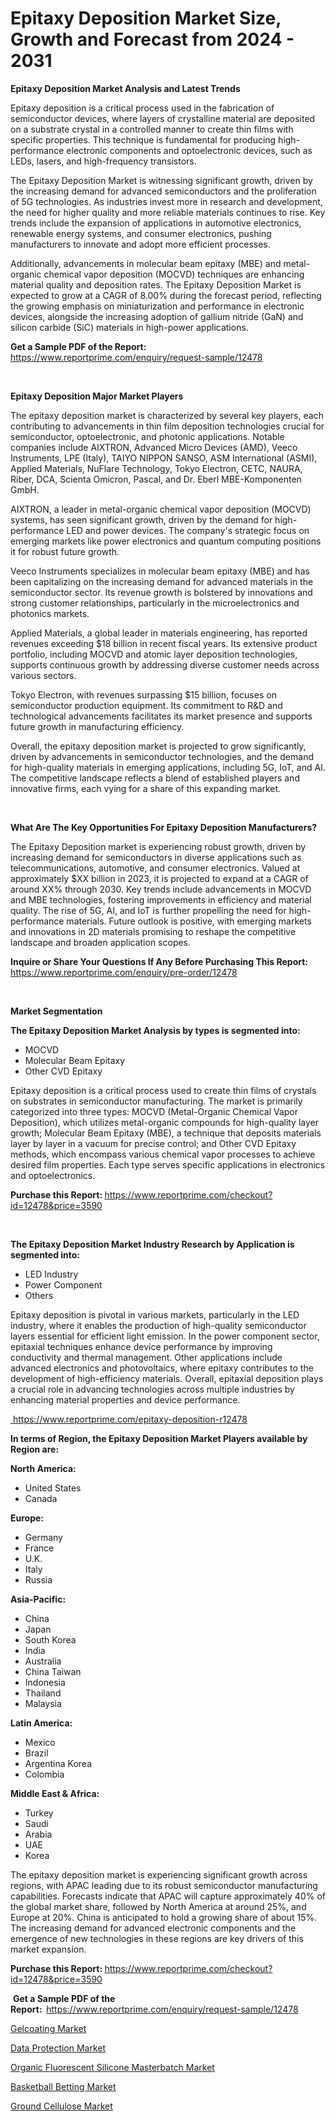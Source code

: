 <p><h1>Epitaxy Deposition Market Size, Growth and Forecast from 2024 - 2031</h1></p><p><strong>Epitaxy Deposition Market Analysis and Latest Trends</strong></p>
<p><p>Epitaxy deposition is a critical process used in the fabrication of semiconductor devices, where layers of crystalline material are deposited on a substrate crystal in a controlled manner to create thin films with specific properties. This technique is fundamental for producing high-performance electronic components and optoelectronic devices, such as LEDs, lasers, and high-frequency transistors.</p><p>The Epitaxy Deposition Market is witnessing significant growth, driven by the increasing demand for advanced semiconductors and the proliferation of 5G technologies. As industries invest more in research and development, the need for higher quality and more reliable materials continues to rise. Key trends include the expansion of applications in automotive electronics, renewable energy systems, and consumer electronics, pushing manufacturers to innovate and adopt more efficient processes.</p><p>Additionally, advancements in molecular beam epitaxy (MBE) and metal-organic chemical vapor deposition (MOCVD) techniques are enhancing material quality and deposition rates. The Epitaxy Deposition Market is expected to grow at a CAGR of 8.00% during the forecast period, reflecting the growing emphasis on miniaturization and performance in electronic devices, alongside the increasing adoption of gallium nitride (GaN) and silicon carbide (SiC) materials in high-power applications.</p></p>
<p><strong>Get a Sample PDF of the Report:&nbsp;</strong> <a href="https://www.reportprime.com/enquiry/request-sample/12478">https://www.reportprime.com/enquiry/request-sample/12478</a></p>
<p>&nbsp;</p>
<p><strong>Epitaxy Deposition Major Market Players</strong></p>
<p><p>The epitaxy deposition market is characterized by several key players, each contributing to advancements in thin film deposition technologies crucial for semiconductor, optoelectronic, and photonic applications. Notable companies include AIXTRON, Advanced Micro Devices (AMD), Veeco Instruments, LPE (Italy), TAIYO NIPPON SANSO, ASM International (ASMI), Applied Materials, NuFlare Technology, Tokyo Electron, CETC, NAURA, Riber, DCA, Scienta Omicron, Pascal, and Dr. Eberl MBE-Komponenten GmbH.</p><p>AIXTRON, a leader in metal-organic chemical vapor deposition (MOCVD) systems, has seen significant growth, driven by the demand for high-performance LED and power devices. The company's strategic focus on emerging markets like power electronics and quantum computing positions it for robust future growth.</p><p>Veeco Instruments specializes in molecular beam epitaxy (MBE) and has been capitalizing on the increasing demand for advanced materials in the semiconductor sector. Its revenue growth is bolstered by innovations and strong customer relationships, particularly in the microelectronics and photonics markets.</p><p>Applied Materials, a global leader in materials engineering, has reported revenues exceeding $18 billion in recent fiscal years. Its extensive product portfolio, including MOCVD and atomic layer deposition technologies, supports continuous growth by addressing diverse customer needs across various sectors.</p><p>Tokyo Electron, with revenues surpassing $15 billion, focuses on semiconductor production equipment. Its commitment to R&D and technological advancements facilitates its market presence and supports future growth in manufacturing efficiency.</p><p>Overall, the epitaxy deposition market is projected to grow significantly, driven by advancements in semiconductor technologies, and the demand for high-quality materials in emerging applications, including 5G, IoT, and AI. The competitive landscape reflects a blend of established players and innovative firms, each vying for a share of this expanding market.</p></p>
<p>&nbsp;</p>
<p><strong>What Are The Key Opportunities For Epitaxy Deposition Manufacturers?</strong></p>
<p><p>The Epitaxy Deposition market is experiencing robust growth, driven by increasing demand for semiconductors in diverse applications such as telecommunications, automotive, and consumer electronics. Valued at approximately $XX billion in 2023, it is projected to expand at a CAGR of around XX% through 2030. Key trends include advancements in MOCVD and MBE technologies, fostering improvements in efficiency and material quality. The rise of 5G, AI, and IoT is further propelling the need for high-performance materials. Future outlook is positive, with emerging markets and innovations in 2D materials promising to reshape the competitive landscape and broaden application scopes.</p></p>
<p><strong>Inquire or Share Your Questions If Any Before Purchasing This Report:</strong> <a href="https://www.reportprime.com/enquiry/pre-order/12478">https://www.reportprime.com/enquiry/pre-order/12478</a></p>
<p>&nbsp;</p>
<p><strong>Market Segmentation</strong></p>
<p><strong>The Epitaxy Deposition Market Analysis by types is segmented into:</strong></p>
<p><ul><li>MOCVD</li><li>Molecular Beam Epitaxy</li><li>Other CVD Epitaxy</li></ul></p>
<p><p>Epitaxy deposition is a critical process used to create thin films of crystals on substrates in semiconductor manufacturing. The market is primarily categorized into three types: MOCVD (Metal-Organic Chemical Vapor Deposition), which utilizes metal-organic compounds for high-quality layer growth; Molecular Beam Epitaxy (MBE), a technique that deposits materials layer by layer in a vacuum for precise control; and Other CVD Epitaxy methods, which encompass various chemical vapor processes to achieve desired film properties. Each type serves specific applications in electronics and optoelectronics.</p></p>
<p><strong>Purchase this Report:&nbsp;</strong><a href="https://www.reportprime.com/checkout?id=12478&price=3590">https://www.reportprime.com/checkout?id=12478&price=3590</a></p>
<p>&nbsp;</p>
<p><strong>The Epitaxy Deposition Market Industry Research by Application is segmented into:</strong></p>
<p><ul><li>LED Industry</li><li>Power Component</li><li>Others</li></ul></p>
<p><p>Epitaxy deposition is pivotal in various markets, particularly in the LED industry, where it enables the production of high-quality semiconductor layers essential for efficient light emission. In the power component sector, epitaxial techniques enhance device performance by improving conductivity and thermal management. Other applications include advanced electronics and photovoltaics, where epitaxy contributes to the development of high-efficiency materials. Overall, epitaxial deposition plays a crucial role in advancing technologies across multiple industries by enhancing material properties and device performance.</p></p>
<p><a href="https://www.reportprime.com/epitaxy-deposition-r12478">&nbsp;https://www.reportprime.com/epitaxy-deposition-r12478</a></p>
<p><strong>In terms of Region, the Epitaxy Deposition Market Players available by Region are:</strong></p>
<p>
    <p> <strong> North America: </strong>
        <ul>
            <li>United States</li>
            <li>Canada</li>
        </ul>
        </p> 
    <p> <strong> Europe: </strong>
        <ul>
            <li>Germany</li>
            <li>France</li>
            <li>U.K.</li>
            <li>Italy</li>
            <li>Russia</li>
        </ul>
        </p> 
    <p> <strong> Asia-Pacific: </strong>
        <ul>
            <li>China</li>
            <li>Japan</li>
            <li>South Korea</li>
            <li>India</li>
            <li>Australia</li>
            <li>China Taiwan</li>
            <li>Indonesia</li>
            <li>Thailand</li>
            <li>Malaysia</li>
        </ul>
        </p> 
    <p> <strong> Latin America: </strong>
        <ul>
            <li>Mexico</li>
            <li>Brazil</li>
            <li>Argentina Korea</li>
            <li>Colombia</li>
        </ul>
        </p> 
    <p> <strong> Middle East & Africa: </strong>
        <ul>
            <li>Turkey</li>
            <li>Saudi</li>
            <li>Arabia</li>
            <li>UAE</li>
            <li>Korea</li>
        </ul>
    </p>
    </p>
<p><p>The epitaxy deposition market is experiencing significant growth across regions, with APAC leading due to its robust semiconductor manufacturing capabilities. Forecasts indicate that APAC will capture approximately 40% of the global market share, followed by North America at around 25%, and Europe at 20%. China is anticipated to hold a growing share of about 15%. The increasing demand for advanced electronic components and the emergence of new technologies in these regions are key drivers of this market expansion.</p></p>
<p><strong>Purchase this Report: </strong><a href="https://www.reportprime.com/checkout?id=12478&price=3590">https://www.reportprime.com/checkout?id=12478&price=3590</a></p>
<p>&nbsp;<strong>Get a Sample PDF of the Report:&nbsp;&nbsp;</strong><a href="https://www.reportprime.com/enquiry/request-sample/12478">https://www.reportprime.com/enquiry/request-sample/12478</a></p>
<p><strong></strong></p>
<p><p><a href="https://www.linkedin.com/pulse/gelcoating-market-global-regional-analysis-focus-end-tfxwf?trackingId=1hHYnEOEQlG1JsjgHO50fw%3D%3D">Gelcoating Market</a></p><p><a href="https://medium.com/@alicemcglynn2022/emerging-market-trends-and-regional-analysis-of-data-protection-market-forecasted-for-period-from-5b9973f1e549">Data Protection Market</a></p><p><a href="https://issuu.com/reportprime-2/docs/organic-fluorescent-silicone-master_1ac45883f04f6a">Organic Fluorescent Silicone Masterbatch Market</a></p><p><a href="https://medium.com/@cpierre31945/basketball-betting-market-size-share-analysis-growth-trends-forecast-2024-2031-e4f94286fb80">Basketball Betting Market</a></p><p><a href="https://www.linkedin.com/pulse/ground-cellulose-market-share-analysis-growth-trends-forecasts-wvivc?trackingId=rrNYYDExSzS3T3Rqkaj3Qg%3D%3D">Ground Cellulose Market</a></p></p>